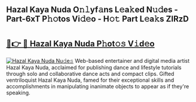 ## Hazal Kaya Nuda O𝚗𝚕yf𝚊ns L𝚎a𝚔ed N𝚞𝚍es - Part-6xT P𝚑𝚘tos Vi𝚍𝚎o - H𝚘𝚝 Part L𝚎a𝚔s ZIRzD

# <h2><a href="http://kfa9nm.oniu.top/?m=Hazal+Kaya+Nuda">🔗👉 🔴 Hazal Kaya Nuda P𝚑ot𝚘𝚜 V𝚒d𝚎o</a></h2>

[![Hazal Kaya Nuda Nu𝚍e𝚜](https://i.imgur.com/0qMVB7G.gif)](http://kfa9nm.oniu.top/?m=Hazal+Kaya+Nuda)
Web-based entertainer and digital media artist Hazal Kaya Nuda, acclaimed for publishing dance and lifestyle tutorials through solo and collaborative dance acts and compact clips. Gifted ventriloquist Hazal Kaya Nuda, famed for their exceptional skills and accomplishments in manipulating inanimate objects to appear as if they're speaking.  
